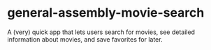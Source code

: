 # general-assembly-movie-search
A (very) quick app that lets users search for movies, see detailed information about movies, and save favorites for later.
